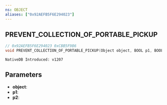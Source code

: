 ```yaml
---
ns: OBJECT
aliases: ["0x92AEFB5F6E294023"]
---
```

## PREVENT_COLLECTION_OF_PORTABLE_PICKUP

```c
// 0x92AEFB5F6E294023 0xCBB5F9B6
void PREVENT_COLLECTION_OF_PORTABLE_PICKUP(Object object, BOOL p1, BOOL p2);
```

```
NativeDB Introduced: v1207
```

## Parameters
* **object**:
* **p1**:
* **p2**:

